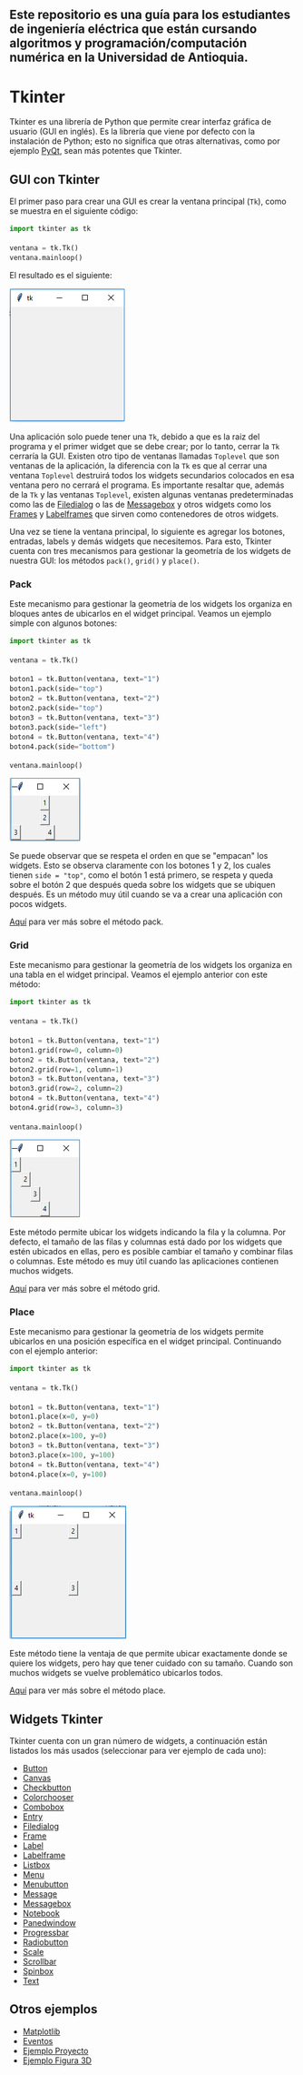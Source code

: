 ## Este repositorio es una guía para los estudiantes de ingeniería eléctrica que están cursando algoritmos y programación/computación numérica en la Universidad de Antioquia.

# Tkinter
Tkinter es una librería de Python que permite crear interfaz gráfica de usuario (GUI en inglés). Es la librería que viene por defecto con la instalación de Python; esto no significa que otras alternativas, como por ejemplo [PyQt](https://github.com/juan-suarezp/PythonPyQtTutorial), sean más potentes que Tkinter.

## GUI con Tkinter
El primer paso para crear una GUI es crear la ventana principal (`Tk`), como se muestra en el siguiente código:

```python
import tkinter as tk

ventana = tk.Tk()
ventana.mainloop()
```

El resultado es el siguiente:

![Ventana Tkinter](https://github.com/juan-suarezp/PythonTkinterTutorial/blob/master/ventana.png)

Una aplicación solo puede tener una `Tk`, debido a que es la raiz del programa y el primer widget que se debe crear; por lo tanto, cerrar la `Tk` cerraría la GUI. Existen otro tipo de ventanas llamadas `Toplevel` que son ventanas de la aplicación, la diferencia con la `Tk` es que al cerrar una ventana `Toplevel` destruirá todos los widgets secundarios colocados en esa ventana pero no cerrará el programa. Es importante resaltar que, además de la `Tk` y las ventanas `Toplevel`, existen algunas ventanas predeterminadas como las de [Filedialog](https://github.com/juan-suarezp/PythonTkinterTutorial/blob/master/widgets/filedialog/filedialog.md) o las de [Messagebox](https://github.com/juan-suarezp/PythonTkinterTutorial/blob/master/widgets/messagebox/messagebox.md) y otros widgets como los [Frames](https://github.com/juan-suarezp/PythonTkinterTutorial/blob/master/widgets/frame/frame.md) y [Labelframes](https://github.com/juan-suarezp/PythonTkinterTutorial/blob/master/widgets/labelframe/labelframe.md) que sirven como contenedores de otros widgets.

Una vez se tiene la ventana principal, lo siguiente es agregar los botones, entradas, labels y demás widgets que necesitemos. Para esto, Tkinter cuenta con tres mecanismos para gestionar la geometría de los widgets de nuestra GUI: los métodos `pack()`, `grid()` y `place()`.

### Pack
Este mecanismo para gestionar la geometría de los widgets los organiza en bloques antes de ubicarlos en el widget principal. Veamos un ejemplo simple con algunos botones:

```python
import tkinter as tk

ventana = tk.Tk()

boton1 = tk.Button(ventana, text="1")
boton1.pack(side="top")
boton2 = tk.Button(ventana, text="2")
boton2.pack(side="top")
boton3 = tk.Button(ventana, text="3")
boton3.pack(side="left")
boton4 = tk.Button(ventana, text="4")
boton4.pack(side="bottom")

ventana.mainloop()
```
![ventana botones pack](https://github.com/juan-suarezp/PythonTkinterTutorial/blob/master/ventanapack.png)

Se puede observar que se respeta el orden en que se "empacan" los widgets. Esto se observa claramente con los botones 1 y 2, los cuales tienen `side = "top"`, como el botón 1 está primero, se respeta y queda sobre el botón 2 que después queda sobre los widgets que se ubiquen después. Es un método muy útil cuando se va a crear una aplicación con pocos widgets.

[Aquí](https://www.tutorialspoint.com/python/tk_pack.htm) para ver más sobre el método pack.

### Grid
Este mecanismo para gestionar la geometría de los widgets los organiza en una tabla en el widget principal. Veamos el ejemplo anterior con este método:

```python
import tkinter as tk

ventana = tk.Tk()

boton1 = tk.Button(ventana, text="1")
boton1.grid(row=0, column=0)
boton2 = tk.Button(ventana, text="2")
boton2.grid(row=1, column=1)
boton3 = tk.Button(ventana, text="3")
boton3.grid(row=2, column=2)
boton4 = tk.Button(ventana, text="4")
boton4.grid(row=3, column=3)

ventana.mainloop()
```
![ventana botones grid](https://github.com/juan-suarezp/PythonTkinterTutorial/blob/master/ventanagrid.png)

Este método permite ubicar los widgets indicando la fila y la columna. Por defecto, el tamaño de las filas y columnas está dado por los widgets que estén ubicados en ellas, pero es posible cambiar el tamaño y combinar filas o columnas. Este método es muy útil cuando las aplicaciones contienen muchos widgets.

[Aquí](https://www.tutorialspoint.com/python/tk_grid.htm) para ver más sobre el método grid.

### Place
Este mecanismo para gestionar la geometría de los widgets permite ubicarlos en una posición específica en el widget principal. Continuando con el ejemplo anterior:

```python
import tkinter as tk

ventana = tk.Tk()

boton1 = tk.Button(ventana, text="1")
boton1.place(x=0, y=0)
boton2 = tk.Button(ventana, text="2")
boton2.place(x=100, y=0)
boton3 = tk.Button(ventana, text="3")
boton3.place(x=100, y=100)
boton4 = tk.Button(ventana, text="4")
boton4.place(x=0, y=100)

ventana.mainloop()
```
![ventana botones place](https://github.com/juan-suarezp/PythonTkinterTutorial/blob/master/ventanaplace.png)

Este método tiene la ventaja de que permite ubicar exactamente donde se quiere los widgets, pero hay que tener cuidado con su tamaño. Cuando son muchos widgets se vuelve problemático ubicarlos todos.

[Aquí](https://www.tutorialspoint.com/python/tk_place.htm) para ver más sobre el método place.

## Widgets Tkinter
Tkinter cuenta con un gran número de widgets, a continuación están listados los más usados (seleccionar para ver ejemplo de cada uno):
- [Button](https://github.com/juan-suarezp/PythonTkinterTutorial/blob/master/widgets/button/button.md)
- [Canvas](https://github.com/juan-suarezp/PythonTkinterTutorial/blob/master/widgets/canvas/canvas.md)
- [Checkbutton](https://github.com/juan-suarezp/PythonTkinterTutorial/blob/master/widgets/checkbutton/checkbutton.md)
- [Colorchooser](https://github.com/juan-suarezp/PythonTkinterTutorial/blob/master/widgets/colorchooser/colorchooser.md)
- [Combobox](https://github.com/juan-suarezp/PythonTkinterTutorial/blob/master/widgets/combobox/combobox.md)
- [Entry](https://github.com/juan-suarezp/PythonTkinterTutorial/blob/master/widgets/entry/entry.md)
- [Filedialog](https://github.com/juan-suarezp/PythonTkinterTutorial/blob/master/widgets/filedialog/filedialog.md)
- [Frame](https://github.com/juan-suarezp/PythonTkinterTutorial/blob/master/widgets/frame/frame.md)
- [Label](https://github.com/juan-suarezp/PythonTkinterTutorial/blob/master/widgets/label/label.md)
- [Labelframe](https://github.com/juan-suarezp/PythonTkinterTutorial/blob/master/widgets/labelframe/labelframe.md)
- [Listbox](https://github.com/juan-suarezp/PythonTkinterTutorial/blob/master/widgets/listbox/listbox.md)
- [Menu](https://github.com/juan-suarezp/PythonTkinterTutorial/blob/master/widgets/menu/menu.md)
- [Menubutton](https://github.com/juan-suarezp/PythonTkinterTutorial/blob/master/widgets/menubutton/menubutton.md)
- [Message](https://github.com/juan-suarezp/PythonTkinterTutorial/blob/master/widgets/message/message.md)
- [Messagebox](https://github.com/juan-suarezp/PythonTkinterTutorial/blob/master/widgets/messagebox/messagebox.md)
- [Notebook](https://github.com/juan-suarezp/PythonTkinterTutorial/blob/master/widgets/notebook/notebook.md)
- [Panedwindow](https://github.com/juan-suarezp/PythonTkinterTutorial/blob/master/widgets/panedwindow/panedwindow.md)
- [Progressbar](https://github.com/juan-suarezp/PythonTkinterTutorial/blob/master/widgets/progressbar/progressbar.md)
- [Radiobutton](https://github.com/juan-suarezp/PythonTkinterTutorial/blob/master/widgets/radiobutton/radiobutton.md)
- [Scale](https://github.com/juan-suarezp/PythonTkinterTutorial/blob/master/widgets/scale/scale.md)
- [Scrollbar](https://github.com/juan-suarezp/PythonTkinterTutorial/blob/master/widgets/scrollbar/scrollbar.md)
- [Spinbox](https://github.com/juan-suarezp/PythonTkinterTutorial/blob/master/widgets/spinbox/spinbox.md)
- [Text](https://github.com/juan-suarezp/PythonTkinterTutorial/blob/master/widgets/text/text.md)

## Otros ejemplos
- [Matplotlib](https://github.com/juan-suarezp/PythonTkinterTutorial/blob/master/otros%20ejemplos/matplotlib/matplotlib.md)
- [Eventos](https://github.com/juan-suarezp/PythonTkinterTutorial/blob/master/otros%20ejemplos/eventos/eventos.md)
- [Ejemplo Proyecto](https://github.com/juan-suarezp/PythonTkinterTutorial/blob/master/otros%20ejemplos/proyecto/proyecto.md)
- [Ejemplo Figura 3D](https://github.com/juan-suarezp/PythonTkinterTutorial/blob/master/otros%20ejemplos/3D/3D.md)
